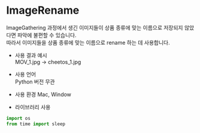 # ImageRename

ImageGathering 과정에서 생긴 이미지들이 상품 종류에 맞는 이름으로 저장되지 않았다면 파악에 불편할 수 있습니다.      
따라서 이미지들을 상품 종류에 맞는 이름으로 rename 하는 데 사용합니다.

* 사용 결과 예시    
MOV_1.jpg -> cheetos_1.jpg

* 사용 언어   
Python 버전 무관

* 사용 환경
Mac, Window

* 라이브러리 사용
```python
import os
from time import sleep
```


